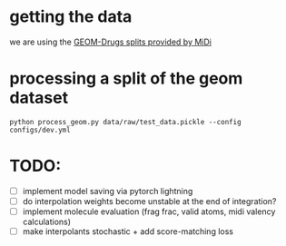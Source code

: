 # getting the data
we are using the [GEOM-Drugs splits provided by MiDi](https://github.com/cvignac/MiDi#datasets)

# processing a split of the geom dataset

```console
python process_geom.py data/raw/test_data.pickle --config configs/dev.yml
```

# TODO:
- [ ] implement model saving via pytorch lightning
- [ ] do interpolation weights become unstable at the end of integration?
- [ ] implement molecule evaluation (frag frac, valid atoms, midi valency calculations)
- [ ] make interpolants stochastic + add score-matching loss